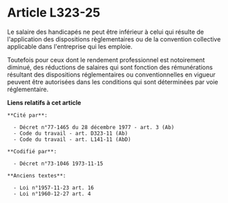# Article L323-25

Le salaire des handicapés ne peut être inférieur à celui qui résulte de l'application des dispositions règlementaires ou de
la convention collective applicable dans l'entreprise qui les emploie.

Toutefois pour ceux dont le rendement professionnel est notoirement diminué, des réductions de salaires qui sont fonction des
rémunérations résultant des dispositions réglementaires ou conventionnelles en vigueur peuvent être autorisées dans les
conditions qui sont déterminées par voie réglementaire.

**Liens relatifs à cet article**

	**Cité par**:

	  - Décret n°77-1465 du 28 décembre 1977 - art. 3 (Ab)
	  - Code du travail - art. D323-11 (Ab)
	  - Code du travail - art. L141-11 (AbD)

	**Codifié par**:

	  - Décret n°73-1046 1973-11-15

	**Anciens textes**:

	  - Loi n°1957-11-23 art. 16
	  - Loi n°1960-12-27 art. 4
